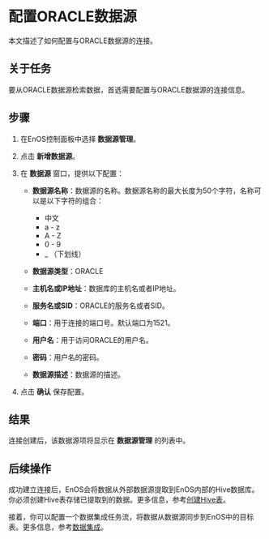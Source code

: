 
# 配置ORACLE数据源

本文描述了如何配置与ORACLE数据源的连接。

## 关于任务<description>
要从ORACLE数据源检索数据，首选需要配置与ORACLE数据源的连接信息。



## 步骤<procedure>

1. 在EnOS控制面板中选择 **数据源管理**。

2. 点击 **新增数据源**。

3. 在 **数据源** 窗口，提供以下配置：

   - **数据源名称**：数据源的名称。数据源名称的最大长度为50个字符，名称可以是以下字符的组合：
     - 中文
     - a - z
     - A - Z
     - 0 - 9
     - _ （下划线）

   - **数据源类型**：ORACLE
   - **主机名或IP地址**：数据库的主机名或者IP地址。
   - **服务名或SID**：ORACLE的服务名或者SID。
   - **端口**：用于连接的端口号。默认端口为1521。
   - **用户名**：用于访问ORACLE的用户名。
   - **密码**：用户名的密码。
   - **数据源描述**：数据源的描述。

4. 点击 **确认** 保存配置。


## 结果<result>

连接创建后，该数据源项将显示在 **数据源管理** 的列表中。


## 后续操作<followup>

成功建立连接后，EnOS会将数据从外部数据源提取到EnOS内部的Hive数据库。你必须创建Hive表存储已提取到的数据。更多信息，参考[创建Hive表](https://docs.envisioniot.com/docs/data-explorer/zh_CN/latest/creating_hivetable.html)。

接着，你可以配置一个数据集成任务流，将数据从数据源同步到EnOS中的目标表。更多信息，参考[数据集成](../data_integration/index)。
